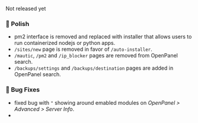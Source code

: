 Not released yet

### 💅 Polish
- pm2 interface is removed and replaced with installer that allows users to run containerized nodejs or python apps.
- `/sites/new` page is removed in favor of `/auto-installer`.
- `/mautic`, `/pm2` and `/ip_blocker` pages are removed from OpenPanel search.
- `/backups/settings` and `/backups/destination` pages are added in OpenPanel search.

### 🐛 Bug Fixes
- fixed bug with `"` showing around emabled modules on *OpenPanel > Advanced > Server Info*.
- 

